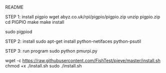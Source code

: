 README

STEP 1: install pigpio
wget abyz.co.uk/rpi/pigpio/pigpio.zip
unzip pigpio.zip
cd PIGPIO
make
make install

sudo pigpiod

STEP 2: install 
sudo apt-get install python-netifaces python-psutil

STEP 3: run program
sudo python pmurpi.py

wget -c https://raw.githubusercontent.com/FishTest/pieye/master/install.sh
chmod +x ./install.sh
sudo ./install.sh
